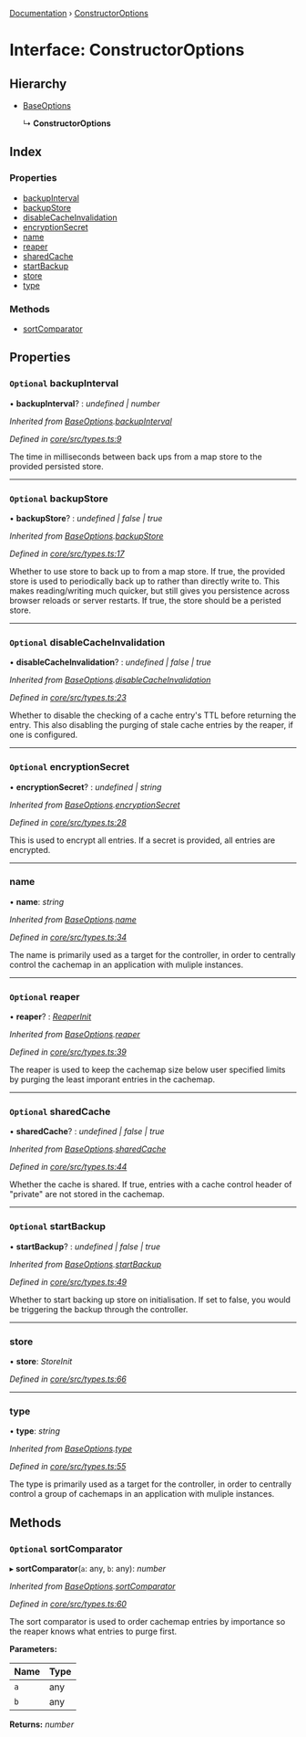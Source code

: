 [Documentation](../README.md) › [ConstructorOptions](constructoroptions.md)

# Interface: ConstructorOptions

## Hierarchy

* [BaseOptions](baseoptions.md)

  ↳ **ConstructorOptions**

## Index

### Properties

* [backupInterval](constructoroptions.md#optional-backupinterval)
* [backupStore](constructoroptions.md#optional-backupstore)
* [disableCacheInvalidation](constructoroptions.md#optional-disablecacheinvalidation)
* [encryptionSecret](constructoroptions.md#optional-encryptionsecret)
* [name](constructoroptions.md#name)
* [reaper](constructoroptions.md#optional-reaper)
* [sharedCache](constructoroptions.md#optional-sharedcache)
* [startBackup](constructoroptions.md#optional-startbackup)
* [store](constructoroptions.md#store)
* [type](constructoroptions.md#type)

### Methods

* [sortComparator](constructoroptions.md#optional-sortcomparator)

## Properties

### `Optional` backupInterval

• **backupInterval**? : *undefined | number*

*Inherited from [BaseOptions](baseoptions.md).[backupInterval](baseoptions.md#optional-backupinterval)*

*Defined in [core/src/types.ts:9](https://github.com/badbatch/cachemap/blob/f503e0e/packages/core/src/types.ts#L9)*

The time in milliseconds between back ups from a map store
to the provided persisted store.

___

### `Optional` backupStore

• **backupStore**? : *undefined | false | true*

*Inherited from [BaseOptions](baseoptions.md).[backupStore](baseoptions.md#optional-backupstore)*

*Defined in [core/src/types.ts:17](https://github.com/badbatch/cachemap/blob/f503e0e/packages/core/src/types.ts#L17)*

Whether to use store to back up to from a map store. If true,
the provided store is used to periodically back up to rather than
directly write to. This makes reading/writing much quicker, but
still gives you persistence across browser reloads or server
restarts. If true, the store should be a peristed store.

___

### `Optional` disableCacheInvalidation

• **disableCacheInvalidation**? : *undefined | false | true*

*Inherited from [BaseOptions](baseoptions.md).[disableCacheInvalidation](baseoptions.md#optional-disablecacheinvalidation)*

*Defined in [core/src/types.ts:23](https://github.com/badbatch/cachemap/blob/f503e0e/packages/core/src/types.ts#L23)*

Whether to disable the checking of a cache entry's TTL before
returning the entry. This also disabling the purging of stale
cache entries by the reaper, if one is configured.

___

### `Optional` encryptionSecret

• **encryptionSecret**? : *undefined | string*

*Inherited from [BaseOptions](baseoptions.md).[encryptionSecret](baseoptions.md#optional-encryptionsecret)*

*Defined in [core/src/types.ts:28](https://github.com/badbatch/cachemap/blob/f503e0e/packages/core/src/types.ts#L28)*

This is used to encrypt all entries. If a secret is provided,
all entries are encrypted.

___

###  name

• **name**: *string*

*Inherited from [BaseOptions](baseoptions.md).[name](baseoptions.md#name)*

*Defined in [core/src/types.ts:34](https://github.com/badbatch/cachemap/blob/f503e0e/packages/core/src/types.ts#L34)*

The name is primarily used as a target for the controller, in order
to centrally control the cachemap in an application with muliple
instances.

___

### `Optional` reaper

• **reaper**? : *[ReaperInit](../README.md#reaperinit)*

*Inherited from [BaseOptions](baseoptions.md).[reaper](baseoptions.md#optional-reaper)*

*Defined in [core/src/types.ts:39](https://github.com/badbatch/cachemap/blob/f503e0e/packages/core/src/types.ts#L39)*

The reaper is used to keep the cachemap size below user specified limits
by purging the least imporant entries in the cachemap.

___

### `Optional` sharedCache

• **sharedCache**? : *undefined | false | true*

*Inherited from [BaseOptions](baseoptions.md).[sharedCache](baseoptions.md#optional-sharedcache)*

*Defined in [core/src/types.ts:44](https://github.com/badbatch/cachemap/blob/f503e0e/packages/core/src/types.ts#L44)*

Whether the cache is shared. If true, entries with a cache control
header of "private" are not stored in the cachemap.

___

### `Optional` startBackup

• **startBackup**? : *undefined | false | true*

*Inherited from [BaseOptions](baseoptions.md).[startBackup](baseoptions.md#optional-startbackup)*

*Defined in [core/src/types.ts:49](https://github.com/badbatch/cachemap/blob/f503e0e/packages/core/src/types.ts#L49)*

Whether to start backing up store on initialisation. If set to false,
you would be triggering the backup through the controller.

___

###  store

• **store**: *StoreInit*

*Defined in [core/src/types.ts:66](https://github.com/badbatch/cachemap/blob/f503e0e/packages/core/src/types.ts#L66)*

___

###  type

• **type**: *string*

*Inherited from [BaseOptions](baseoptions.md).[type](baseoptions.md#type)*

*Defined in [core/src/types.ts:55](https://github.com/badbatch/cachemap/blob/f503e0e/packages/core/src/types.ts#L55)*

The type is primarily used as a target for the controller, in order
to centrally control a group of cachemaps in an application with muliple
instances.

## Methods

### `Optional` sortComparator

▸ **sortComparator**(`a`: any, `b`: any): *number*

*Inherited from [BaseOptions](baseoptions.md).[sortComparator](baseoptions.md#optional-sortcomparator)*

*Defined in [core/src/types.ts:60](https://github.com/badbatch/cachemap/blob/f503e0e/packages/core/src/types.ts#L60)*

The sort comparator is used to order cachemap entries by importance so the
reaper knows what entries to purge first.

**Parameters:**

Name | Type |
------ | ------ |
`a` | any |
`b` | any |

**Returns:** *number*
